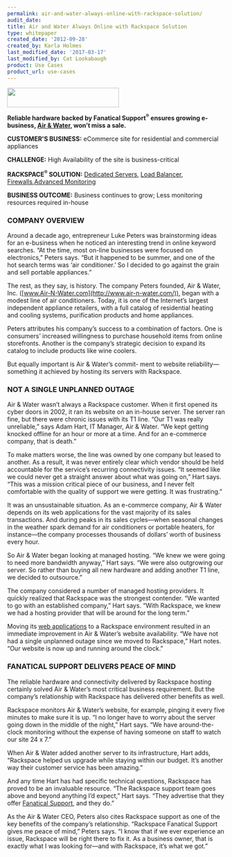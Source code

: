 ```yaml
---
permalink: air-and-water-always-online-with-rackspace-solution/
audit_date:
title: Air and Water Always Online with Rackspace Solution
type: whitepaper
created_date: '2012-09-28'
created_by: Karla Holmes
last_modified_date: '2017-03-17'
last_modified_by: Cat Lookabaugh
product: Use Cases
product_url: use-cases
---
```


<a href="http://www.air-n-water.com/">
   <img src="{% asset_path use-cases/air-and-water-always-online-with-rackspace-solution/ANW_Logo.png %}" width="258" height="45" />
</a>

**Reliable hardware backed by Fanatical Support<sup>&reg;</sup> ensures growing
e-business, [Air & Water](http://www.air-n-water.com/), won’t miss a sale.**

**CUSTOMER'S BUSINESS:** eCommerce site for residential and commercial appliances

**CHALLENGE:** High Availability of the site is business-critical

**RACKSPACE<sup>&reg;</sup> SOLUTION:** [Dedicated
Servers](http://www.rackspace.com/managed_hosting/index.php), [Load
Balancer](http://www.rackspace.com/cloud/cloud_hosting_products/loadbalancers/),
[Firewalls](http://www.rackspace.com/managed_hosting/services/security/firewalls.php),[Advanced
Monitoring](http://www.rackspace.com/managed_hosting/services/proservices/criticalsites.php)

**BUSINESS OUTCOME:** Business continues to grow; Less monitoring resources
required in-house

### COMPANY OVERVIEW

Around a decade ago, entrepreneur Luke Peters was brainstorming ideas
for an e-business when he noticed an interesting trend in online keyword
searches. “At the time, most on-line businesses were focused on
electronics,” Peters says. “But it happened to be summer, and one of the
hot search terms was ‘air conditioner.’ So I decided to go against the
grain and sell portable appliances.”

The rest, as they say, is history. The company Peters founded, Air &
Water, Inc. ([www.Air-N-Water.com](http://www.air-n-water.com/)), began
with a modest line of air conditioners. Today, it is one of the
Internet’s largest independent appliance retailers, with a full catalog
of residential heating and cooling systems, purification products and
home appliances.

Peters attributes his company’s success to a combination of factors. One
is consumers’ increased willingness to purchase household items from
online storefronts. Another is the company’s strategic decision to
expand its catalog to include products like wine coolers.

But equally important is Air & Water’s commit- ment to website
reliability—something it achieved by hosting its servers with Rackspace.

### NOT A SINGLE UNPLANNED OUTAGE

Air & Water wasn’t always a Rackspace customer. When it first opened its
cyber doors in 2002, it ran its website on an in-house server. The
server ran fine, but there were chronic issues with its T1 line. “Our T1
was really unreliable,” says Adam Hart, IT Manager, Air & Water. “We
kept getting knocked offline for an hour or more at a time. And for an
e-commerce company, that is death.”

To make matters worse, the line was owned by one company but leased to
another. As a result, it was never entirely clear which vendor should be
held accountable for the service’s recurring connectivity issues. “It
seemed like we could never get a straight answer about what was going
on,” Hart says. “This was a mission critical piece of our business, and
I never felt comfortable with the quality of support we were getting. It
was frustrating.”

It was an unsustainable situation. As an e-commerce company, Air & Water
depends on its web applications for the vast majority of its sales
transactions. And during peaks in its sales cycles—when seasonal changes
in the weather spark demand for air conditioners or portable heaters,
for instance—the company processes thousands of dollars’ worth of
business every hour.

So Air & Water began looking at managed hosting. “We knew we were going
to need more bandwidth anyway,” Hart says. “We were also outgrowing our
server. So rather than buying all new hardware and adding another T1
line, we decided to outsource.”

The company considered a number of managed hosting providers. It quickly
realized that Rackspace was the strongest contender. “We wanted to go
with an established company,” Hart says. “With Rackspace, we knew we had
a hosting provider that will be around for the long term.”

Moving its [web
applications](http://www.rackspace.com/enterprise_hosting/saas/) to a
Rackspace environment resulted in an immediate improvement in Air &
Water’s website availability. “We have not had a single unplanned outage
since we moved to Rackspace,” Hart notes. “Our website is now up and
running around the clock.”

### FANATICAL SUPPORT DELIVERS PEACE OF MIND

The reliable hardware and connectivity delivered by Rackspace hosting
certainly solved Air & Water’s most critical business requirement. But
the company’s relationship with Rackspace has delivered other benefits
as well.

Rackspace monitors Air & Water’s website, for example, pinging it every
five minutes to make sure it is up. “I no longer have to worry about the
server going down in the middle of the night,” Hart says. “We have
around-the-clock monitoring without the expense of having someone on
staff to watch our site 24 x 7.”

When Air & Water added another server to its infrastructure, Hart adds,
“Rackspace helped us upgrade while staying within our budget. It’s
another way their customer service has been amazing.”

And any time Hart has had specific technical questions, Rackspace has
proved to be an invaluable resource. “The Rackspace support team goes
above and beyond anything I’d expect,” Hart says. “They advertise that
they offer [Fanatical Support](http://www.rackspace.com/whyrackspace/support/),
and they do.”

As the Air & Water CEO, Peters also cites Rackspace support as one of
the key benefits of the company’s relationship. “Rackspace Fanatical
Support gives me peace of mind,” Peters says. “I know that if we ever
experience an issue, Rackspace will be right there to fix it. As a
business owner, that is exactly what I was looking for—and with
Rackspace, it’s what we got.”


